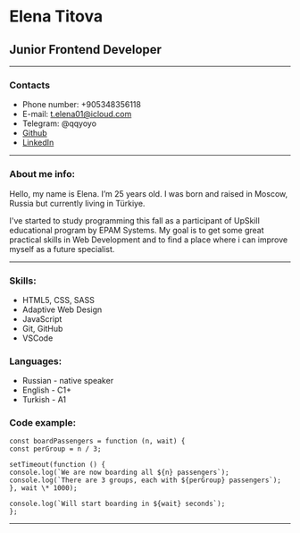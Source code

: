 # Elena Titova

## Junior Frontend Developer

---

### Contacts

- Phone number: +905348356118
- E-mail: t.elena01@icloud.com
- Telegram: @qqyoyo
- [Github](https://github.com/Burelapka)
- [LinkedIn](https://www.linkedin.com/in/elena-titova-0489b021b)

---

### About me info:

Hello, my name is Elena. I’m 25 years old. I was born and raised in Moscow, Russia but currently living in Türkiye.

I've started to study programming this fall as a participant of UpSkill educational program by EPAM Systems.
My goal is to get some great practical skills in Web Development and to find a place where i can improve myself as a future specialist.

---

### Skills:

- HTML5, CSS, SASS
- Adaptive Web Design
- JavaScript
- Git, GitHub
- VSCode

### Languages:

- Russian - native speaker
- English - C1+
- Turkish - A1

### Code example:

```
const boardPassengers = function (n, wait) {
const perGroup = n / 3;

setTimeout(function () {
console.log(`We are now boarding all ${n} passengers`);
console.log(`There are 3 groups, each with ${perGroup} passengers`);
}, wait \* 1000);

console.log(`Will start boarding in ${wait} seconds`);
};
```

---
